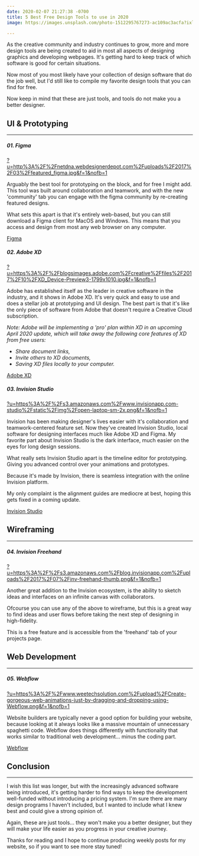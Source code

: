```yaml
---
date: 2020-02-07 21:27:38 -0700
title: 5 Best Free Design Tools to use in 2020
image: https://images.unsplash.com/photo-1512295767273-ac109ac3acfa?ixlib=rb-1.2.1&ixid=eyJhcHBfaWQiOjEyMDd9&auto=format&fit=crop&w=1575&q=80

---
```

As the creative community and industry continues to grow, more and more design tools are being created to aid in most all aspects of designing graphics and developing webpages. It's getting hard to keep track of which software is good for certain situations.

Now most of you most likely have your collection of design software that do the job well, but I'd still like to compile my favorite design tools that you can find for free.

Now keep in mind that these are just tools, and tools do not make you a better designer.

## UI & Prototyping

***

##### 01. Figma

[?u=http%3A%2F%2Fnetdna.webdesignerdepot.com%2Fuploads%2F2017%2F03%2Ffeatured_figma.jpg&f=1&nofb=1](https://external-content.duckduckgo.com/iu/?u=http%3A%2F%2Fnetdna.webdesignerdepot.com%2Fuploads%2F2017%2F03%2Ffeatured_figma.jpg&f=1&nofb=1 "?u=http%3A%2F%2Fnetdna.webdesignerdepot.com%2Fuploads%2F2017%2F03%2Ffeatured_figma.jpg&f=1&nofb=1")

Arguably the best tool for prototyping on the block, and for free I might add. This tool was built around collaboration and teamwork, and with the new 'community' tab you can engage with the figma community by re-creating featured designs.

What sets this apart is that it's entirely web-based, but you can still download a Figma client for MacOS and Windows. This means that you access and design from most any web browser on any computer.

[Figma](figma.com)

##### 02. Adobe XD

[?u=https%3A%2F%2Fblogsimages.adobe.com%2Fcreative%2Ffiles%2F2017%2F10%2FXD_Device-Preview3-1799x1010.jpg&f=1&nofb=1](https://external-content.duckduckgo.com/iu/?u=https%3A%2F%2Fblogsimages.adobe.com%2Fcreative%2Ffiles%2F2017%2F10%2FXD_Device-Preview3-1799x1010.jpg&f=1&nofb=1 "?u=https%3A%2F%2Fblogsimages.adobe.com%2Fcreative%2Ffiles%2F2017%2F10%2FXD_Device-Preview3-1799x1010.jpg&f=1&nofb=1")

Adobe has established itself as the leader in creative software in the industry, and it shows in Adobe XD. It's very quick and easy to use and does a stellar job at prototyping and UI design. The best part is that it's like the only piece of software from Adobe that doesn't require a Creative Cloud subscription.

_Note: Adobe will be implementing a 'pro' plan within XD in an upcoming April 2020 update, which will take away the following core features of XD from free users:_

* _Share document links,_
* _Invite others to XD documents,_
* _Saving XD files locally to your computer._

[Adobe XD](https://www.adobe.com/products/xd.html)

##### 03. Invision Studio

[?u=https%3A%2F%2Fs3.amazonaws.com%2Fwww.invisionapp.com-studio%2Fstatic%2Fimg%2Fopen-laptop-sm-2x.png&f=1&nofb=1](https://external-content.duckduckgo.com/iu/?u=https%3A%2F%2Fs3.amazonaws.com%2Fwww.invisionapp.com-studio%2Fstatic%2Fimg%2Fopen-laptop-sm-2x.png&f=1&nofb=1 "?u=https%3A%2F%2Fs3.amazonaws.com%2Fwww.invisionapp.com-studio%2Fstatic%2Fimg%2Fopen-laptop-sm-2x.png&f=1&nofb=1")

Invision has been making designer's lives easier with it's collaboration and teamwork-centered feature set. Now they've created Invision Studio, local software for designing interfaces much like Adobe XD and Figma. My favorite part about Invision Studio is the dark interface, much easier on the eyes for long design sessions.

What really sets Invision Studio apart is the timeline editor for prototyping. Giving you advanced control over your animations and prototypes.

Because it's made by Invision, there is seamless integration with the online Invision platform.

My only complaint is the alignment guides are mediocre at best, hoping this gets fixed in a coming update.

[Invision Studio](https://www.invisionapp.com/studio)

## Wireframing

***

##### 04. Invision Freehand

[?u=https%3A%2F%2Fs3.amazonaws.com%2Fblog.invisionapp.com%2Fuploads%2F2017%2F07%2Finv-freehand-thumb.png&f=1&nofb=1](https://external-content.duckduckgo.com/iu/?u=https%3A%2F%2Fs3.amazonaws.com%2Fblog.invisionapp.com%2Fuploads%2F2017%2F07%2Finv-freehand-thumb.png&f=1&nofb=1 "?u=https%3A%2F%2Fs3.amazonaws.com%2Fblog.invisionapp.com%2Fuploads%2F2017%2F07%2Finv-freehand-thumb.png&f=1&nofb=1")

Another great addition to the Invision ecosystem, is the ability to sketch ideas and interfaces on an infinite canvas with collaborators.

Ofcourse you can use any of the above to wireframe, but this is a great way to find ideas and user flows before taking the next step of designing in high-fidelity.

This is a free feature and is accessible from the 'freehand' tab of your projects page.

## Web Development

***

##### 05. Webflow

[?u=https%3A%2F%2Fwww.weetechsolution.com%2Fupload%2FCreate-gorgeous-web-animations-just-by-dragging-and-dropping-using-Webflow.png&f=1&nofb=1](https://external-content.duckduckgo.com/iu/?u=https%3A%2F%2Fwww.weetechsolution.com%2Fupload%2FCreate-gorgeous-web-animations-just-by-dragging-and-dropping-using-Webflow.png&f=1&nofb=1 "?u=https%3A%2F%2Fwww.weetechsolution.com%2Fupload%2FCreate-gorgeous-web-animations-just-by-dragging-and-dropping-using-Webflow.png&f=1&nofb=1")

Website builders are typically never a good option for building your website, because looking at it always looks like a massive mountain of unnecessary spaghetti code. Webflow does things differently with functionality that works similar to traditional web development... minus the coding part.

[Webflow](https://webflow.com/?rfsn=3746645.054f6a)

## Conclusion

***

I wish this list was longer, but with the increasingly advanced software being introduced, it's getting harder to find ways to keep the development well-funded without introducing a pricing system. I'm sure there are many design programs I haven't included, but I wanted to include what I knew best and could give a strong opinion of.

Again, these are just tools... they won't make you a better designer, but they will make your life easier as you progress in your creative journey.

Thanks for reading and I hope to continue producing weekly posts for my website, so if you want to see more stay tuned!